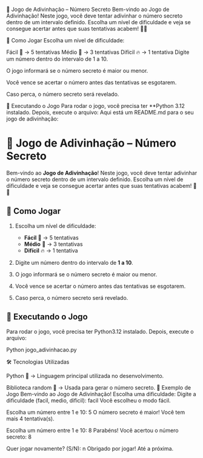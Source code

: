 🎯 Jogo de Adivinhação – Número Secreto
Bem-vindo ao Jogo de Adivinhação! Neste jogo, você deve tentar adivinhar o número secreto dentro de um intervalo definido. Escolha um nível de dificuldade e veja se consegue acertar antes que suas tentativas acabem! 🎲🔢

📌 Como Jogar
Escolha um nível de dificuldade:

Fácil 🎈 → 5 tentativas
Médio 🎯 → 3 tentativas
Difícil 🔥 → 1 tentativa
Digite um número dentro do intervalo de 1 a 10.

O jogo informará se o número secreto é maior ou menor.

Você vence se acertar o número antes das tentativas se esgotarem.

Caso perca, o número secreto será revelado.

🚀 Executando o Jogo
Para rodar o jogo, você precisa ter **Python 3.12 instalado. Depois, execute o arquivo:
Aqui está um README.md para o seu jogo de adivinhação:

# 🎯 Jogo de Adivinhação – Número Secreto

Bem-vindo ao **Jogo de Adivinhação**! Neste jogo, você deve tentar adivinhar o número secreto dentro de um intervalo definido. Escolha um nível de dificuldade e veja se consegue acertar antes que suas tentativas acabem! 🎲🔢

## 📌 Como Jogar

1. Escolha um nível de dificuldade:
   - **Fácil** 🎈 → 5 tentativas
   - **Médio** 🎯 → 3 tentativas
   - **Difícil** 🔥 → 1 tentativa

2. Digite um número dentro do intervalo de **1 a 10**.
3. O jogo informará se o número secreto é maior ou menor.
4. Você vence se acertar o número antes das tentativas se esgotarem.
5. Caso perca, o número secreto será revelado.

## 🚀 Executando o Jogo

Para rodar o jogo, você precisa ter Python3.12 instalado. Depois, execute o arquivo:


Python jogo_adivinhacao.py

🛠 Tecnologias Utilizadas

Python 🐍 → Linguagem principal utilizada no desenvolvimento.

Biblioteca random 🎲 → Usada para gerar o número secreto.
📌 Exemplo de Jogo
Bem-vindo ao Jogo de Adivinhação! Escolha uma dificuldade:
Digite a dificuldade (facil, medio, dificil): facil
Você escolheu o modo fácil.

Escolha um número entre 1 e 10: 5
O número secreto é maior!
Você tem mais 4 tentativa(s).

Escolha um número entre 1 e 10: 8
Parabéns! Você acertou o número secreto: 8

Quer jogar novamente? (S/N): n
Obrigado por jogar! Até a próxima.
